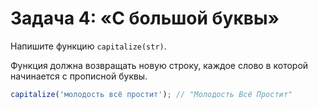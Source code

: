 # Задача 4: «С большой буквы»

Напишите функцию `capitalize(str)`.

Функция должна возвращать новую строку, каждое слово в которой начинается с прописной буквы.

```javascript
capitalize('молодость всё простит'); // "Молодость Всё Простит"
```
